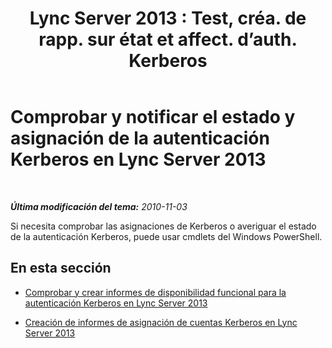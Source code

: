 ﻿---
title: "Lync Server 2013 : Test, créa. de rapp. sur état et affect. d’auth. Kerberos"
TOCTitle: Comprobar y notificar el estado y asignación de la autenticación Kerberos
ms:assetid: 86fc3407-1604-4230-ad04-99aaadcf4e07
ms:mtpsurl: https://technet.microsoft.com/es-es/library/Gg398683(v=OCS.15)
ms:contentKeyID: 48275912
ms.date: 01/07/2017
mtps_version: v=OCS.15
ms.translationtype: HT
---

# Comprobar y notificar el estado y asignación de la autenticación Kerberos en Lync Server 2013

 

_**Última modificación del tema:** 2010-11-03_

Si necesita comprobar las asignaciones de Kerberos o averiguar el estado de la autenticación Kerberos, puede usar cmdlets del Windows PowerShell.

## En esta sección

  - [Comprobar y crear informes de disponibilidad funcional para la autenticación Kerberos en Lync Server 2013](lync-server-2013-test-and-report-functional-readiness-for-kerberos-authentication.md)

  - [Creación de informes de asignación de cuentas Kerberos en Lync Server 2013](lync-server-2013-report-kerberos-account-assignments.md)

